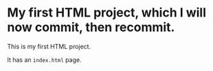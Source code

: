 # My first HTML project, which I will now commit, then recommit.

This is my first HTML project.

It has an `index.html` page.
